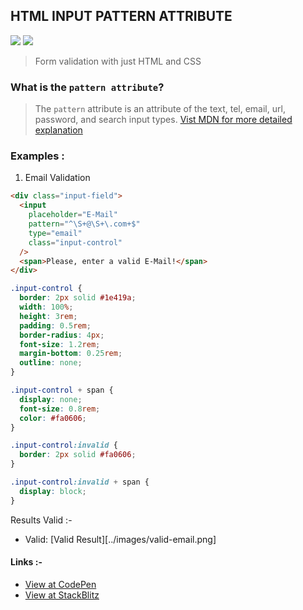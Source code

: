 ## HTML INPUT PATTERN ATTRIBUTE

<img src="https://img.shields.io/badge/html5%20-%23E34F26.svg?&style=for-the-badge&logo=html5&logoColor=white"/> <img src="https://img.shields.io/badge/css3%20-%231572B6.svg?&style=for-the-badge&logo=css3&logoColor=white"/>

> Form validation with just HTML and CSS

### What is the `pattern attribute`?

> The `pattern` attribute is an attribute of the text, tel, email, url, password, and search input types. [Vist MDN for more detailed explanation](https://developer.mozilla.org/en-US/docs/Web/HTML/Attributes/pattern)

### Examples :

1. Email Validation

```html
<div class="input-field">
  <input
    placeholder="E-Mail"
    pattern="^\S+@\S+\.com+$"
    type="email"
    class="input-control"
  />
  <span>Please, enter a valid E-Mail!</span>
</div>
```

```css
.input-control {
  border: 2px solid #1e419a;
  width: 100%;
  height: 3rem;
  padding: 0.5rem;
  border-radius: 4px;
  font-size: 1.2rem;
  margin-bottom: 0.25rem;
  outline: none;
}

.input-control + span {
  display: none;
  font-size: 0.8rem;
  color: #fa0606;
}

.input-control:invalid {
  border: 2px solid #fa0606;
}

.input-control:invalid + span {
  display: block;
}
```

Results Valid :-

- Valid: [Valid Result][../images/valid-email.png]

#### Links :-

- [View at CodePen](https://codepen.io/raheemscorp/pen/poVZoOZ)
- [View at StackBlitz](https://stackblitz.com/edit/web-platform-1aoslh?file=index.html)

